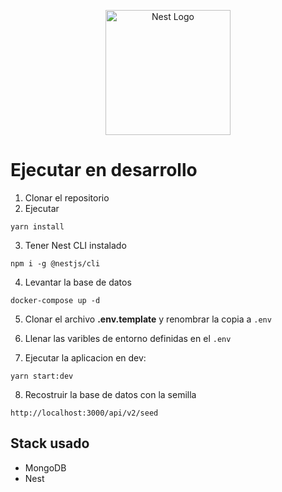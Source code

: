 <p align="center">
  <a href="http://nestjs.com/" target="blank"><img src="https://nestjs.com/img/logo-small.svg" width="200" alt="Nest Logo" /></a>
</p>

# Ejecutar en desarrollo

1. Clonar el repositorio
2. Ejecutar

```
yarn install
```
3. Tener Nest CLI instalado
```
npm i -g @nestjs/cli
```

4. Levantar la base de datos
```
docker-compose up -d
```

5. Clonar el archivo __.env.template__ y renombrar la copia a ```.env```

6. Llenar las varibles de entorno definidas en el ```.env```

7. Ejecutar la aplicacion en dev:
```
yarn start:dev
```

8. Recostruir la base de datos con la semilla
```
http://localhost:3000/api/v2/seed
```

## Stack usado
* MongoDB
* Nest